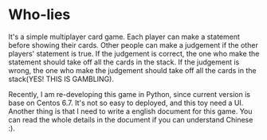 # Who-lies

It's a simple multiplayer card game. Each player can make a statement before showing their cards. 
Other people can make a judgement if the other players' statement is true. If the judgement is correct, 
the one who make the statement should take off all the cards in the stack. If the judgement is wrong, 
the one who make the judgement should take off all the cards in the stack(YES! THIS IS GAMBLING).

Recently, I am re-developing this game in Python, since current version is base on Centos 6.7. It's not so easy to deployed,
and this toy need a UI. Another thing is that I need to write a english document for this game. You can read the whole details in the 
document if you can understand Chinese :).
